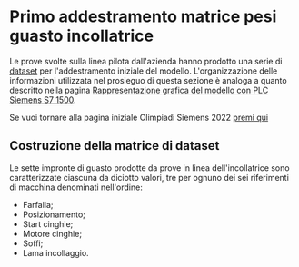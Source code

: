 # Primo addestramento matrice pesi guasto incollatrice
Le prove svolte sulla linea pilota dall'azienda hanno prodotto una serie di [dataset](/dataset) per l'addestramento iniziale del modello. L'organizzazione delle informazioni utilizzata nel prosieguo di questa sezione è analoga a quanto descritto nella pagina [Rappresentazione grafica del modello con PLC Siemens S7 1500](/math.md).

Se vuoi tornare alla pagina iniziale Olimpiadi Siemens 2022 [premi qui](/index.md)

## Costruzione della matrice di dataset
Le sette impronte di guasto prodotte da prove in linea dell'incollatrice sono caratterizzate ciascuna da diciotto valori, tre per ognuno dei sei riferimenti di macchina denominati nell'ordine:

- Farfalla;
- Posizionamento;
- Start cinghie;
- Motore cinghie;
- Soffi;
- Lama incollaggio.

